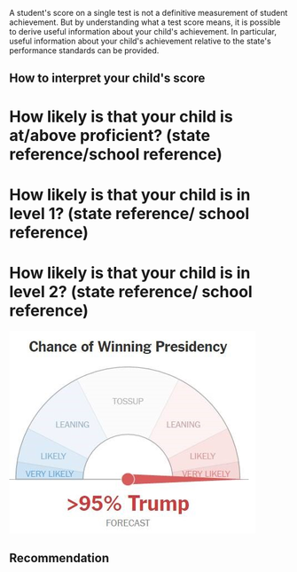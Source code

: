 A student's score on a single test is not a definitive measurement of student achievement. 
But by understanding what a test score means, it is possible to derive useful information about your child's achievement. In particular, useful information about your child's achievement relative to the state's performance standards can be provided. 

## How to interpret your child's score

# How likely is that your child is at/above proficient? (state reference/school reference)
# How likely is that your child is in level 1? (state reference/ school reference)
# How likely is that your child is in level 2? (state reference/ school reference)

![alt text](pic1.jpg)

## Recommendation

